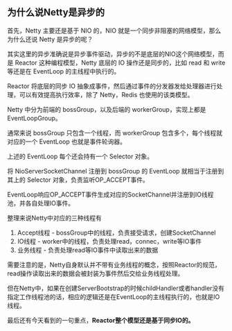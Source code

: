 ## 为什么说Netty是异步的

首先，Netty 主要还是基于 NIO 的，NIO 就是一个同步非阻塞的网络模型，那么为什么还说 Netty 是异步的呢？

其实这里的异步准确说是异步事件驱动，异步的不是底层的NIO这个网络模型，而是 Reactor 这种编程模型，Netty 底层的 IO 操作还是同步的，比如 read 和 write 等还是在 EventLoop 的主线程中执行的。

Reactor 将底层的同步 IO 抽象成事件，然后通过事件的分发器发给处理器进行处理，可以有效提高执行效率，除了 Netty，Redis 也使用的该类模型。



Netty 中分为前端的 bossGroup，以及后端的 workerGroup，实现上都是 EventLoopGroup。

通常来说 bossGroup 只包含一个线程，而 workerGroup 包含多个，每个线程就对应的一个 EventLoop 也就是事件轮询器。

上述的 EventLoop 每个还会持有一个 Selector 对象。

将 NioServerSocketChannel 注册到 bossGroup 的 EventLoop 就相当于注册到其上的 Selector 对象，负责监听OP_ACCEPT事件。

EventLoop响应OP_ACCEPT事件生成对应的SocketChannel并注册到IO线程池，并各自处理IO事件。



整理来说Netty中对应的三种线程有

1. Accept线程 - bossGroup中的线程，负责接受请求，创建SocketChannel
2. IO线程 - worker中的线程，负责处理read，connec，write等IO事件
3. 业务线程 - 负责处理read等IO事件中读取出来的数据



需要注意的是，Netty自身默认并不带有业务线程的概念，按照Reactor的规范，read操作读取出来的数据会被封装为事件然后交给业务线程处理。

但在Netty中，如果在创建ServerBootstrap的时候childHandler或者handler没有指定工作线程池的话，相应的逻辑还是在EventLoop的主线程执行的，也就是IO线程。



最后还有今天看到的一句重点，**Reactor整个模型还是基于同步IO的。**



